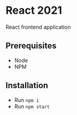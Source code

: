 # React 2021

React frontend application

## Prerequisites

-   Node
-   NPM

## Installation

-   Run `npm i`
-   Run `npm start`
